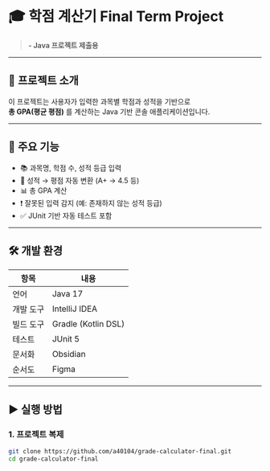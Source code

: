 # 🎓 학점 계산기 Final Term Project

> **- Java 프로젝트 제출용**

---

## 📌 프로젝트 소개

이 프로젝트는 사용자가 입력한 과목별 학점과 성적을 기반으로  
**총 GPA(평균 평점)** 를 계산하는 Java 기반 콘솔 애플리케이션입니다.

---

## 🧩 주요 기능

- 📚 과목명, 학점 수, 성적 등급 입력
- 🔄 성적 → 평점 자동 변환 (A+ → 4.5 등)
- 📊 총 GPA 계산
- ❗ 잘못된 입력 감지 (예: 존재하지 않는 성적 등급)
- ✅ JUnit 기반 자동 테스트 포함

---

## 🛠 개발 환경

| 항목 | 내용 |
|------|------|
| 언어 | Java 17 |
| 개발 도구 | IntelliJ IDEA |
| 빌드 도구 | Gradle (Kotlin DSL) |
| 테스트 | JUnit 5 |
| 문서화 | Obsidian |
| 순서도 | Figma |

---

## ▶️ 실행 방법

### 1. 프로젝트 복제
```bash
git clone https://github.com/a40104/grade-calculator-final.git
cd grade-calculator-final
